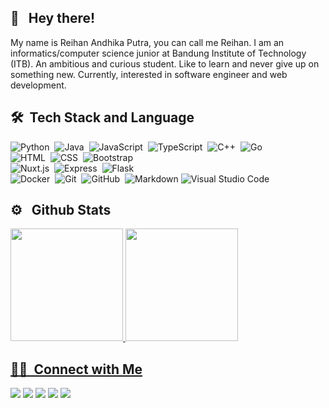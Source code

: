 <h2> 👋 &nbsp; Hey there! </h2>
My name is Reihan Andhika Putra, you can call me Reihan. I am an informatics/computer science junior at Bandung Institute of Technology (ITB). An ambitious and curious student. Like to learn and never give up on something new. Currently, interested in software engineer and web development.



## 🛠 &nbsp;Tech Stack and Language
![Python](https://img.shields.io/badge/-Python-333333?style=flat&logo=python)&nbsp;
![Java](https://img.shields.io/badge/-Java-333333?style=flat&logo=Java&logoColor=FFA518)&nbsp;
![JavaScript](https://img.shields.io/badge/-JavaScript-333333?style=flat&logo=javascript)&nbsp;
![TypeScript](https://img.shields.io/badge/-TypeScript-333333?style=flat&logo=typescript)&nbsp;
![C++](https://img.shields.io/badge/-C++-333333?style=flat&logo=C%2B%2B&logoColor=00599C)&nbsp;
![Go](https://img.shields.io/badge/-Go-333333?style=flat&logo=go)\
![HTML](https://img.shields.io/badge/-HTML-333333?style=flat&logo=HTML5)&nbsp;
![CSS](https://img.shields.io/badge/-CSS-333333?style=flat&logo=CSS3&logoColor=1572B6)&nbsp;
![Bootstrap](https://img.shields.io/badge/-Bootstrap-333333?style=flat&logo=bootstrap&logoColor=563D7C)\
![Nuxt.js](https://img.shields.io/badge/-Nuxt.js-333333?style=flat&logo=nuxt.js)&nbsp;
![Express](https://img.shields.io/badge/-Express-333333?style=flat&logo=express&logoColor=green)&nbsp;
![Flask](https://img.shields.io/badge/-Flask-333333?style=flat&logo=flask)\
![Docker](https://img.shields.io/badge/-Docker-333333?style=flat&logo=docker&logoColor=0db7ed)&nbsp;
![Git](https://img.shields.io/badge/-Git-333333?style=flat&logo=git)&nbsp;
![GitHub](https://img.shields.io/badge/-GitHub-333333?style=flat&logo=github)&nbsp;
![Markdown](https://img.shields.io/badge/-Markdown-333333?style=flat&logo=markdown)
![Visual Studio Code](https://img.shields.io/badge/-Visual%20Studio%20Code-333333?style=flat&logo=visual-studio-code&logoColor=007ACC)

<h2> ⚙️ &nbsp; Github Stats</h2>
<a href="https://github.com/AndhikaRei">
  <img height="180em" src="https://github-readme-stats-eight-theta.vercel.app/api?username=AndhikaRei&show_icons=true&theme=buefy&include_all_commits=true&count_private=true"/>
  <img height="180em" src="https://github-readme-stats.vercel.app/api/top-langs/?username=AndhikaRei&include_all_commits=true&count_private=true&theme=buefy&layout=compact&hide=jupyter%20notebook,HTML,CSS,JavaScript,Blade" />
</a>
<a href="https://github.com/AVS1508">
  

<h2>🤝🏻 &nbsp;Connect with Me</h2>
<p align="left">
<a href="https://linkedin.com/in/reihan-andhika"><img src="https://img.shields.io/badge/-Reihan%20Andhika-0077B5?style=flat-square&logo=Linkedin&logoColor=white"/></a>
<a href="mailto:andhikareihan349@gmail.com"><img src="https://img.shields.io/badge/-andhikareihan349@gmail.com-D14836?style=flat-square&logo=Gmail&logoColor=white"/></a>
<a href="https://line.me/R/ti/p/reihan349"><img src="https://img.shields.io/badge/-id:reihan349-00B900?style=flat-square&logo=Line&logoColor=white"/></a>
<a href="https://instagram.com/andhikarei"><img src="https://img.shields.io/badge/-@andhikarei-E4405F?style=flat-square&logo=Instagram&logoColor=white"/></a>
<a href="https://facebook.com/reihan.andhika.5"><img src="https://img.shields.io/badge/-Reihan%20Andhika-1877F2?style=flat-square&logo=Facebook&logoColor=white"/></a>
</p>

